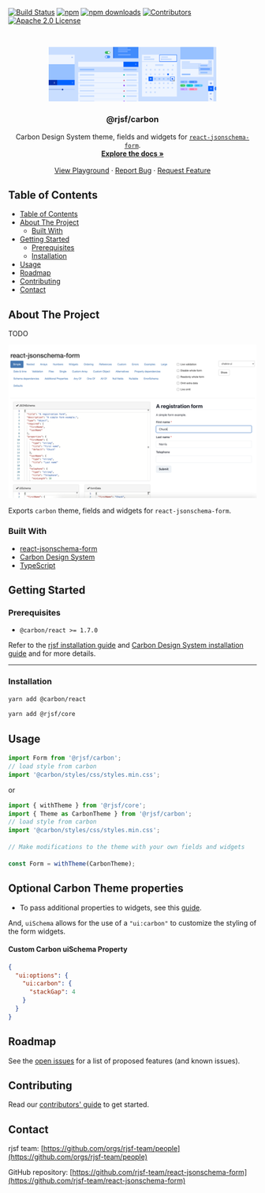 [![Build Status][build-shield]][build-url]
[![npm][npm-shield]][npm-url]
[![npm downloads][npm-dl-shield]][npm-dl-url]
[![Contributors][contributors-shield]][contributors-url]
[![Apache 2.0 License][license-shield]][license-url]

<!-- PROJECT LOGO -->
<br />
<p align="center">
  <a href="https://github.com/rjsf-team/react-jsonschema-form">
    <img src="./logo.png" alt="Logo" width="340">
  </a>

  <h3 align="center">@rjsf/carbon</h3>

  <p align="center">
  Carbon Design System theme, fields and widgets for <a href="https://github.com/rjsf-team/react-jsonschema-form/"><code>react-jsonschema-form</code></a>.
    <br />
    <a href="https://rjsf-team.github.io/react-jsonschema-form/docs/"><strong>Explore the docs »</strong></a>
    <br />
    <br />
    <a href="https://rjsf-team.github.io/react-jsonschema-form/">View Playground</a>
    ·
    <a href="https://github.com/rjsf-team/react-jsonschema-form/issues">Report Bug</a>
    ·
    <a href="https://github.com/rjsf-team/react-jsonschema-form/issues">Request Feature</a>
  </p>
</p>

<!-- TABLE OF CONTENTS -->

## Table of Contents

- [Table of Contents](#table-of-contents)
- [About The Project](#about-the-project)
  - [Built With](#built-with)
- [Getting Started](#getting-started)
  - [Prerequisites](#prerequisites)
  - [Installation](#installation)
- [Usage](#usage)
- [Roadmap](#roadmap)
- [Contributing](#contributing)
- [Contact](#contact)

<!-- ABOUT THE PROJECT -->

## About The Project

TODO

[![@rjsf/carbon Screen Shot][product-screenshot]](https://rjsf-team.github.io/@rjsf/carbon)

Exports `carbon` theme, fields and widgets for `react-jsonschema-form`.

### Built With

- [react-jsonschema-form](https://github.com/rjsf-team/react-jsonschema-form/)
- [Carbon Design System](https://carbondesignsystem.com/)
- [TypeScript](https://www.typescriptlang.org/)

<!-- GETTING STARTED -->

## Getting Started

### Prerequisites

- `@carbon/react >= 1.7.0`

Refer to the [rjsf installation guide](https://rjsf-team.github.io/react-jsonschema-form/docs/#installation) and [Carbon Design System installation guide](https://carbondesignsystem.com/developing/frameworks/react/#install) and for more details.

---

### Installation

```bash
yarn add @carbon/react
```

```bash
yarn add @rjsf/core
```

<!-- USAGE EXAMPLES -->

## Usage

```js
import Form from '@rjsf/carbon';
// load style from carbon
import '@carbon/styles/css/styles.min.css';
```

or

```js
import { withTheme } from '@rjsf/core';
import { Theme as CarbonTheme } from '@rjsf/carbon';
// load style from carbon
import '@carbon/styles/css/styles.min.css';

// Make modifications to the theme with your own fields and widgets

const Form = withTheme(CarbonTheme);
```

## Optional Carbon Theme properties

- To pass additional properties to widgets, see this [guide](https://rjsf-team.github.io/react-jsonschema-form/docs/usage/objects#additional-properties).

And, `uiSchema` allows for the use of a `"ui:carbon"` to customize the styling of the form widgets.

#### Custom Carbon uiSchema Property

```json
{
  "ui:options": {
    "ui:carbon": {
      "stackGap": 4
    }
  }
}
```

<!-- ROADMAP -->

## Roadmap

See the [open issues](https://github.com/rjsf-team/react-jsonschema-form/issues) for a list of proposed features (and known issues).

<!-- CONTRIBUTING -->

## Contributing

Read our [contributors' guide](https://rjsf-team.github.io/react-jsonschema-form/docs/contributing/) to get started.

<!-- CONTACT -->

## Contact

rjsf team: [https://github.com/orgs/rjsf-team/people](https://github.com/orgs/rjsf-team/people)

GitHub repository: [https://github.com/rjsf-team/react-jsonschema-form](https://github.com/rjsf-team/react-jsonschema-form)

<!-- MARKDOWN LINKS & IMAGES -->
<!-- https://www.markdownguide.org/basic-syntax/#reference-style-links -->

[build-shield]: https://github.com/rjsf-team/react-jsonschema-form/workflows/CI/badge.svg
[build-url]: https://github.com/rjsf-team/react-jsonschema-form/actions
[contributors-shield]: https://img.shields.io/github/contributors/rjsf-team/react-jsonschema-form.svg
[contributors-url]: https://github.com/rjsf-team/react-jsonschema-form/graphs/contributors
[license-shield]: https://img.shields.io/badge/license-Apache%202.0-blue.svg?style=flat-square
[license-url]: https://choosealicense.com/licenses/apache-2.0/
[npm-shield]: https://img.shields.io/npm/v/@rjsf/carbon/latest.svg?style=flat-square
[npm-url]: https://www.npmjs.com/package/@rjsf/carbon
[npm-dl-shield]: https://img.shields.io/npm/dm/@rjsf/carbon.svg?style=flat-square
[npm-dl-url]: https://www.npmjs.com/package/@rjsf/carbon
[product-screenshot]: ./screenshot.png
